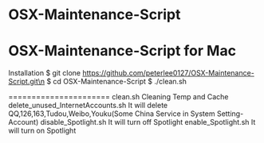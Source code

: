 OSX-Maintenance-Script
======================
OSX-Maintenance-Script
for Mac
======================
Installation
$ git clone https://github.com/peterlee0127/OSX-Maintenance-Script.git\n
$ cd  OSX-Maintenance-Script
$ ./clean.sh


======================
clean.sh
	Cleaning Temp and Cache
delete_unused_InternetAccounts.sh
	It will delete QQ,126,163,Tudou,Weibo,Youku(Some China Service in System Setting-Account)
disable_Spotlight.sh
	It will turn off Spotlight
enable_Spotlight.sh
	It will turn on Spotlight

